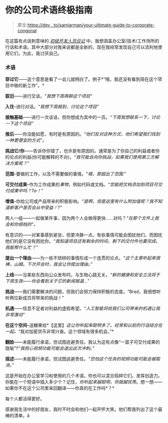 # 你的公司术语终极指南

> 原文:[https://dev . to/samjarman/your-ultimate-guide-to-corporate-congonal](https://dev.to/samjarman/your-ultimate-guide-to-corporate-jargon)

在这篇有点讽刺意味的 [*初级开发人员日记*](http://www.samjarman.co.nz/diaries) 中，我想涵盖办公室/技术/工作场所的行话和术语。其中大部分对我来说都是全新的，现在我经常发现自己可以流利地使用它们，为此，我讨厌自己。

### 术语

**穿过它**——这个意思是看了一会儿就明白了。例子*“哦，我还没有看到简在这个项目中做的新工作”。*

**叙旧**——进行交谈。"*我想下周再聊这个项目"*

**入住**–进行对话。*“我想下周报到，讨论这个项目”*

**接触基础**——进行一次谈话，但你想成为其中的一员。*“下周我想联系一下，讨论一下这个项目”*

**推后**——你没能如愿，有时是有原因的。*“他们反对这种方式，他们希望我们找到一种更便宜的方式”。*

**挑战它/你**——告诉你你错了，也许是有原因的。通常是为了你自己的利益或者你的论点的利益(你可能解释的不对)。*“我可能会向你挑战，如果我们使用第三方解决方案呢？”*

**范围**–要做的工作，以及不需要做的事情。"*哦，那超出了范围."*

**可交付成果**–作为工作成果的*事物*，例如代码或文档。*“您能把文档添加到项目可交付成果中吗？Ta！”*

**增值**–你给公司或产品带来的积极影响。*“是啊，但是这里有什么附加值呢？我不知道新客户是否会从中受益！?"*

两人一组——一起做某件事，因为两个人会做得更快……对吗？*“在那个文件上我会和你搭档的”。*

有意识的——对某事感到紧张，但更冷静一点。有些事情可能会困扰他们，而困扰他们的是它没有困扰你。*“我知道项目还有剩余的时间，剩下的交付件也要完成。我能帮什么忙？”*

**提出一个理由**——为一些不琐碎的事情形成一个连贯的论点。*“这个主意听起来很棒，山姆。下次开会时，我会让你提出理由。”*

**上线**——当某些东西向公众发布时。与生物心跳无关。*“新的健康和安全立法将于下周生效——你会看到关于它的新闻报道…”*

**挑战**——我们需要解决的问题，但我们会努力保持积极的态度。“Brad，我很想听听两位新成员将带来的挑战！”

**机遇**——信息不足者对利益的虚假希望。*“人工智能将给我们公司带来的机遇让我非常激动”*

**在这个空间**–送糖果给*【这里】*这让你听起来聪明多了。经常和以前的行话结合在一起。*“我对加密货币非常兴奋。这个领域有很多机会。”*

**翻脸**——未能履行承诺，但试图逃避责任。我认为这有点像“一篮子可交付成果的隐喻”?*“我担心视频功能可能会退出这次冲刺。”*

**描述**——未能履行承诺，但试图逃避责任。*“恐怕这个任务的视频功能可能会被取消。”*

这是开始在办公室学习和使用的几个术语。你也可以混合捣碎它们。发挥创造力。你能在一个短语中插入多少个？记住，*你听起来越聪明，你就越优秀*。想一想——如果你不在这个公司里来回翻译——你真的在工作吗*？*

每个人都活得更好。

感谢我生活中的好朋友，我时不时会和他们一起开怀大笑。他们帮我列出了这个最棒的清单。â